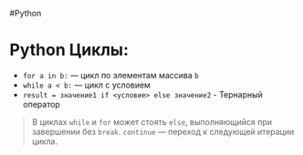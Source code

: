 #Python

# Python Циклы:

- `for a in b:` — цикл по элементам массива `b`
- `while a < b:` — цикл с условием
- `result = значение1 if <условие> else значение2` - Тернарный оператор

> В циклах `while` и `for` может стоять `else`, выполняющийся при завершении без `break`.
> `continue` — переход к следующей итерации цикла.
